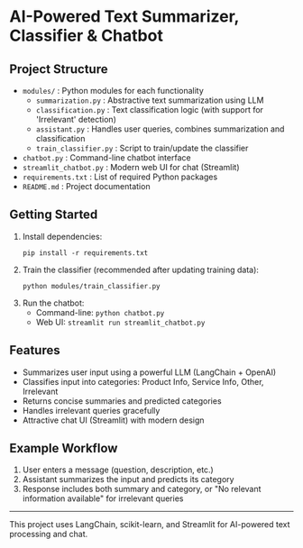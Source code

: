 
# AI-Powered Text Summarizer, Classifier & Chatbot

## Project Structure

- `modules/` : Python modules for each functionality
     - `summarization.py` : Abstractive text summarization using LLM
     - `classification.py` : Text classification logic (with support for 'Irrelevant' detection)
     - `assistant.py` : Handles user queries, combines summarization and classification
     - `train_classifier.py` : Script to train/update the classifier
- `chatbot.py` : Command-line chatbot interface
- `streamlit_chatbot.py` : Modern web UI for chat (Streamlit)
- `requirements.txt` : List of required Python packages
- `README.md` : Project documentation

## Getting Started
1. Install dependencies:
    ```
    pip install -r requirements.txt
    ```
2. Train the classifier (recommended after updating training data):
    ```
    python modules/train_classifier.py
    ```
3. Run the chatbot:
    - Command-line: `python chatbot.py`
    - Web UI: `streamlit run streamlit_chatbot.py`

## Features
- Summarizes user input using a powerful LLM (LangChain + OpenAI)
- Classifies input into categories: Product Info, Service Info, Other, Irrelevant
- Returns concise summaries and predicted categories
- Handles irrelevant queries gracefully
- Attractive chat UI (Streamlit) with modern design

## Example Workflow
1. User enters a message (question, description, etc.)
2. Assistant summarizes the input and predicts its category
3. Response includes both summary and category, or "No relevant information available" for irrelevant queries

---

This project uses LangChain, scikit-learn, and Streamlit for AI-powered text processing and chat.

